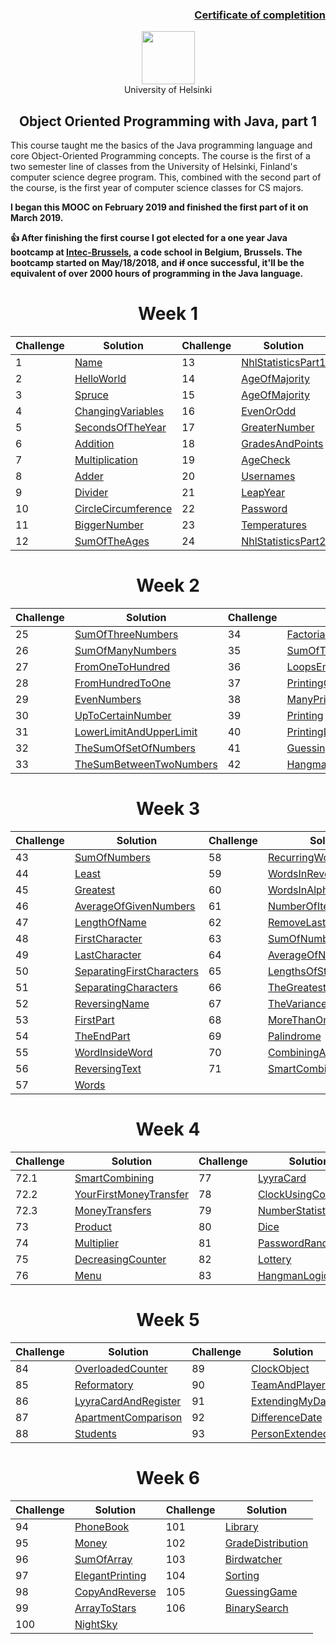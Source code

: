 
[<h3><p align="right">Certificate of completition</h3>](https://github.com/RomuCampu/Java-Bootcamp/blob/master/MOOCfi/mooc-2013-OOProgrammingWithJava-PART1/Certificate/document.pdf)</p>

<p align="center">
    <a href="http://moocfi.github.io/courses/2013/programming-part-2/">
        <img height=85 src="http://moocfi.github.io/img/logo.png">
    </a>
    <br>       University of Helsinki
    <br><h2 align="center">Object Oriented Programming with Java, part 1</h2></p>
</p>

<p>
This course taught me the basics of the Java programming language and core Object-Oriented Programming concepts. The course is the first of a two semester line of classes from the University of Helsinki, Finland's computer science degree program. This, combined with the second part of the course, is the first year of computer science classes for CS majors.
</p>

<p><strong>I began this MOOC on<strong> February 2019</strong> and finished the first part of it on <strong>March 2019</strong>.

<p></p>

:+1:<strong> After finishing the first course</strong> I got elected for a one year Java bootcamp at [Intec-Brussels](http://www.intecbrussel.be/), a code school in Belgium, Brussels. The bootcamp started on May/18/2018, and ~~if~~ once successful, it'll be the equivalent of over 2000 hours of programming in the Java language.

<p></p>

 <h1 align="center">Week 1</h1></p>
 
 <p></p>
 
 |Challenge|     Solution     |Challenge|     Solution     |
 |---------|------------------|---------|-------------------|
 |    1    |      [Name](https://github.com/RomuCampu/MOOC.fi_Part-1/tree/master/mooc-2013-OOProgrammingWithJava-PART1/week1-001.Name) |    13   |       [NhlStatisticsPart1](https://github.com/RomuCampu/MOOC.fi_Part-1/tree/master/mooc-2013-OOProgrammingWithJava-PART1/week1-013.NhlStatisticsPart1) |
 |    2    |      [HelloWorld](https://github.com/RomuCampu/MOOC.fi_Part-1/tree/master/mooc-2013-OOProgrammingWithJava-PART1/week1-002.HelloWorld) |     14   |       [AgeOfMajority](https://github.com/RomuCampu/MOOC.fi_Part-1/tree/master/mooc-2013-OOProgrammingWithJava-PART1/week1-015.AgeOfMajority) |
 |    3    |      [Spruce](https://github.com/RomuCampu/MOOC.fi_Part-1/tree/master/mooc-2013-OOProgrammingWithJava-PART1/week1-003.Spruce) |     15   |       [AgeOfMajority](https://github.com/RomuCampu/MOOC.fi_Part-1/tree/master/mooc-2013-OOProgrammingWithJava-PART1/week1-015.AgeOfMajority) |
 |    4    |      [ChangingVariables](https://github.com/RomuCampu/MOOC.fi_Part-1/tree/master/mooc-2013-OOProgrammingWithJava-PART1/week1-004.ChangingVariables) |    16   |       [EvenOrOdd](https://github.com/RomuCampu/MOOC.fi_Part-1/tree/master/mooc-2013-OOProgrammingWithJava-PART1/week1-016.EvenOrOdd) |
 |    5    |      [SecondsOfTheYear](https://github.com/RomuCampu/MOOC.fi_Part-1/tree/master/mooc-2013-OOProgrammingWithJava-PART1/week1-005.SecondsOfTheYear) |    17   |       [GreaterNumber](https://github.com/RomuCampu/MOOC.fi_Part-1/tree/master/mooc-2013-OOProgrammingWithJava-PART1/week1-017.GreaterNumber) |        |
 |    6    |      [Addition](https://github.com/RomuCampu/MOOC.fi_Part-1/tree/master/mooc-2013-OOProgrammingWithJava-PART1/week1-006.Addition) |     18   |       [GradesAndPoints](https://github.com/RomuCampu/MOOC.fi_Part-1/tree/master/mooc-2013-OOProgrammingWithJava-PART1/week1-018.GradesAndPoints) |
 |    7    |      [Multiplication](https://github.com/RomuCampu/MOOC.fi_Part-1/tree/master/mooc-2013-OOProgrammingWithJava-PART1/week1-007.Multiplication) |     19   |       [AgeCheck](https://github.com/RomuCampu/MOOC.fi_Part-1/tree/master/mooc-2013-OOProgrammingWithJava-PART1/week1-019.AgeCheck) |
 |    8    |      [Adder](https://github.com/RomuCampu/MOOC.fi_Part-1/tree/master/mooc-2013-OOProgrammingWithJava-PART1/week1-008.Adder) |     20   |       [Usernames](https://github.com/RomuCampu/MOOC.fi_Part-1/tree/master/mooc-2013-OOProgrammingWithJava-PART1/week1-020.Usernames) |
 |    9    |      [Divider](https://github.com/RomuCampu/MOOC.fi_Part-1/tree/master/mooc-2013-OOProgrammingWithJava-PART1/week1-009.Divider)|    21   |      [LeapYear](https://github.com/RomuCampu/MOOC.fi_Part-1/tree/master/mooc-2013-OOProgrammingWithJava-PART1/week1-021.LeapYear) |
 |    10   |      [CircleCircumference](https://github.com/RomuCampu/MOOC.fi_Part-1/tree/master/mooc-2013-OOProgrammingWithJava-PART1/week1-010.CircleCircumference) |    22   |       [Password](https://github.com/RomuCampu/MOOC.fi_Part-1/tree/master/mooc-2013-OOProgrammingWithJava-PART1/week1-022.Password) |
 |    11   |      [BiggerNumber](https://github.com/RomuCampu/MOOC.fi_Part-1/tree/master/mooc-2013-OOProgrammingWithJava-PART1/week1-011.BiggerNumber) |    23   |       [Temperatures](https://github.com/RomuCampu/MOOC.fi_Part-1/tree/master/mooc-2013-OOProgrammingWithJava-PART1/week1-023.Temperatures) |
 |    12   |      [SumOfTheAges](https://github.com/RomuCampu/MOOC.fi_Part-1/tree/master/mooc-2013-OOProgrammingWithJava-PART1/week1-012.SumOfTheAges) |    24   |       [NhlStatisticsPart2](https://github.com/RomuCampu/MOOC.fi_Part-1/tree/master/mooc-2013-OOProgrammingWithJava-PART1/week1-024.NhlStatisticsPart2)        |
 
 
 <h1 align="center">Week 2</h1></p>

 |Challenge|  Solution  | Challenge |   Solution  |
 |---------|------------|-----------|-------------|
 |   25    |  [SumOfThreeNumbers](https://github.com/RomuCampu/MOOC.fi_Part-1/tree/master/mooc-2013-OOProgrammingWithJava-PART1/week2-025.SumOfThreeNumbers)  |     34    |   [Factorial](https://github.com/RomuCampu/MOOC.fi_Part-1/tree/master/mooc-2013-OOProgrammingWithJava-PART1/week2-034.Factorial)  | 
|   26    |  [SumOfManyNumbers](https://github.com/RomuCampu/MOOC.fi_Part-1/tree/master/mooc-2013-OOProgrammingWithJava-PART1/week2-026.SumOfManyNumbers)  |     35    |   [SumOfThePowers](https://github.com/RomuCampu/MOOC.fi_Part-1/tree/master/mooc-2013-OOProgrammingWithJava-PART1/week2-035.SumOfThePowers)  | 
|   27    |  [FromOneToHundred](https://github.com/RomuCampu/MOOC.fi_Part-1/tree/master/mooc-2013-OOProgrammingWithJava-PART1/week2-027.FromOneToHundred)  |     36    |   [LoopsEndingRemembering](https://github.com/RomuCampu/MOOC.fi_Part-1/tree/master/mooc-2013-OOProgrammingWithJava-PART1/week2-036.LoopsEndingRemembering)  | 
|   28    |  [FromHundredToOne](https://github.com/RomuCampu/MOOC.fi_Part-1/tree/master/mooc-2013-OOProgrammingWithJava-PART1/week2-028.FromHundredToOne)  |     37    |   [PrintingOutText](https://github.com/RomuCampu/MOOC.fi_Part-1/tree/master/mooc-2013-OOProgrammingWithJava-PART1/week2-037.PrintingOutText)  | 
|   29    |  [EvenNumbers](https://github.com/RomuCampu/MOOC.fi_Part-1/tree/master/mooc-2013-OOProgrammingWithJava-PART1/week2-029.EvenNumbers) |     38    |   [ManyPrints](https://github.com/RomuCampu/MOOC.fi_Part-1/tree/master/mooc-2013-OOProgrammingWithJava-PART1/week2-038.ManyPrints)  | 
|   30    |  [UpToCertainNumber](https://github.com/RomuCampu/MOOC.fi_Part-1/tree/master/mooc-2013-OOProgrammingWithJava-PART1/week2-030.UpToCertainNumber)  |     39    |   [Printing](https://github.com/RomuCampu/MOOC.fi_Part-1/tree/master/mooc-2013-OOProgrammingWithJava-PART1/week2-039.Printing)  | 
|   31    |  [LowerLimitAndUpperLimit](https://github.com/RomuCampu/MOOC.fi_Part-1/tree/master/mooc-2013-OOProgrammingWithJava-PART1/week2-031.LowerLimitAndUpperLimit) |     40    |   [PrintingLikeboss](https://github.com/RomuCampu/MOOC.fi_Part-1/tree/master/mooc-2013-OOProgrammingWithJava-PART1/week2-040.PrintingLikeboss)  | 
|   32    |  [TheSumOfSetOfNumbers](https://github.com/RomuCampu/MOOC.fi_Part-1/tree/master/mooc-2013-OOProgrammingWithJava-PART1/week2-032.TheSumOfSetOfNumbers) |     41    |   [GuessingNumberGame](https://github.com/RomuCampu/MOOC.fi_Part-1/tree/master/mooc-2013-OOProgrammingWithJava-PART1/week2-041.GuessingNumberGame) | 
|   33    |  [TheSumBetweenTwoNumbers](https://github.com/RomuCampu/MOOC.fi_Part-1/tree/master/mooc-2013-OOProgrammingWithJava-PART1/week2-033.TheSumBetweenTwoNumbers) |    42    |   [Hangman](https://github.com/RomuCampu/MOOC.fi_Part-1/tree/master/mooc-2013-OOProgrammingWithJava-PART1/week2-042.Hangman)  |


 <h1 align="center">Week 3</h1></p>
 
 
 |Challenge|  Solution  | Challenge |   Solution  |
|---------|------------|-----------|-------------|
|   43    |  [SumOfNumbers](https://github.com/RomuCampu/MOOC.fi_Part-1/tree/master/mooc-2013-OOProgrammingWithJava-PART1/week3-043.SumOfNumbers)  |     58    |   [RecurringWord](https://github.com/RomuCampu/MOOC.fi_Part-1/tree/master/mooc-2013-OOProgrammingWithJava-PART1/week3-058.RecurringWord)  | 
|   44    |  [Least](https://github.com/RomuCampu/MOOC.fi_Part-1/tree/master/mooc-2013-OOProgrammingWithJava-PART1/week3-044.Least)  |     59    |   [WordsInReverseOrder](https://github.com/RomuCampu/MOOC.fi_Part-1/tree/master/mooc-2013-OOProgrammingWithJava-PART1/week3-059.WordsInReverseOrder)  | 
|   45    |  [Greatest](https://github.com/RomuCampu/MOOC.fi_Part-1/tree/master/mooc-2013-OOProgrammingWithJava-PART1/week3-045.Greatest)  |     60    |   [WordsInAlphabeticalOrder](https://github.com/RomuCampu/MOOC.fi_Part-1/tree/master/mooc-2013-OOProgrammingWithJava-PART1/week3-060.WordsInAlphabeticalOrder)  | 
|   46    |  [AverageOfGivenNumbers](https://github.com/RomuCampu/MOOC.fi_Part-1/tree/master/mooc-2013-OOProgrammingWithJava-PART1/week3-046.AverageOfGivenNumbers)  |     61    |   [NumberOfItems](https://github.com/RomuCampu/MOOC.fi_Part-1/tree/master/mooc-2013-OOProgrammingWithJava-PART1/week3-061.NumberOfItems)  | 
|   47    |  [LengthOfName](https://github.com/RomuCampu/MOOC.fi_Part-1/tree/master/mooc-2013-OOProgrammingWithJava-PART1/week3-047.LengthOfName)  |     62    |   [RemoveLast](https://github.com/RomuCampu/MOOC.fi_Part-1/tree/master/mooc-2013-OOProgrammingWithJava-PART1/week3-062.RemoveLast)  | 
|   48    |  [FirstCharacter](https://github.com/RomuCampu/MOOC.fi_Part-1/tree/master/mooc-2013-OOProgrammingWithJava-PART1/week3-048.FirstCharacter)  |     63    |   [SumOfNumbers](https://github.com/RomuCampu/MOOC.fi_Part-1/tree/master/mooc-2013-OOProgrammingWithJava-PART1/week3-063.SumOfNumbers)  | 
|   49    |  [LastCharacter](https://github.com/RomuCampu/MOOC.fi_Part-1/tree/master/mooc-2013-OOProgrammingWithJava-PART1/week3-049.LastCharacter)  |     64    |   [AverageOfNumbers](https://github.com/RomuCampu/MOOC.fi_Part-1/tree/master/mooc-2013-OOProgrammingWithJava-PART1/week3-064.AverageOfNumbers)  | 
|   50    |  [SeparatingFirstCharacters](https://github.com/RomuCampu/MOOC.fi_Part-1/tree/master/mooc-2013-OOProgrammingWithJava-PART1/week3-050.SeparatingFirstCharacters)  |     65    |   [LengthsOfStrings](https://github.com/RomuCampu/MOOC.fi_Part-1/tree/master/mooc-2013-OOProgrammingWithJava-PART1/week3-065.LengthsOfStrings)  | 
|   51    |  [SeparatingCharacters](https://github.com/RomuCampu/MOOC.fi_Part-1/tree/master/mooc-2013-OOProgrammingWithJava-PART1/week3-051.SeparatingCharacters)  |     66    |   [TheGreatest](https://github.com/RomuCampu/MOOC.fi_Part-1/tree/master/mooc-2013-OOProgrammingWithJava-PART1/week3-066.TheGreatest)  | 
|   52    |  [ReversingName](https://github.com/RomuCampu/MOOC.fi_Part-1/tree/master/mooc-2013-OOProgrammingWithJava-PART1/week3-052.ReversingName)  |     67    |   [TheVariance](https://github.com/RomuCampu/MOOC.fi_Part-1/tree/master/mooc-2013-OOProgrammingWithJava-PART1/week3-067.TheVariance)  | 
|   53    |  [FirstPart](https://github.com/RomuCampu/MOOC.fi_Part-1/tree/master/mooc-2013-OOProgrammingWithJava-PART1/week3-053.FirstPart)  |     68    |   [MoreThanOnce](https://github.com/RomuCampu/MOOC.fi_Part-1/tree/master/mooc-2013-OOProgrammingWithJava-PART1/week3-068.MoreThanOnce)  | 
|   54    |  [TheEndPart](https://github.com/RomuCampu/MOOC.fi_Part-1/tree/master/mooc-2013-OOProgrammingWithJava-PART1/week3-054.TheEndPart)  |     69    |   [Palindrome](https://github.com/RomuCampu/MOOC.fi_Part-1/tree/master/mooc-2013-OOProgrammingWithJava-PART1/week3-069.Palindrome)  | 
|   55    |  [WordInsideWord](https://github.com/RomuCampu/MOOC.fi_Part-1/tree/master/mooc-2013-OOProgrammingWithJava-PART1/week3-055.WordInsideWord)  |     70    |   [CombiningArrayLists](https://github.com/RomuCampu/MOOC.fi_Part-1/tree/master/mooc-2013-OOProgrammingWithJava-PART1/week3-070.CombiningArrayLists)  | 
|   56    |  [ReversingText](https://github.com/RomuCampu/MOOC.fi_Part-1/tree/master/mooc-2013-OOProgrammingWithJava-PART1/week3-056.ReversingText)  |     71    |   [SmartCombining](https://github.com/RomuCampu/MOOC.fi_Part-1/tree/master/mooc-2013-OOProgrammingWithJava-PART1/week3-071.SmartCombining)  | 
|   57    |  [Words](https://github.com/RomuCampu/MOOC.fi_Part-1/tree/master/mooc-2013-OOProgrammingWithJava-PART1/week3-057.Words)  |           |   []()  | 

<h1 align="center">Week 4</h1></p>

|Challenge|  Solution  | Challenge |   Solution  |
|---------|------------|-----------|-------------|
|   72.1  |    [SmartCombining](https://github.com/RomuCampu/MOOC.fi_Part-1/tree/master/mooc-2013-OOProgrammingWithJava-PART1/week3-071.SmartCombining)    |     77    |     [LyyraCard](https://github.com/RomuCampu/MOOC.fi_Part-1/tree/master/mooc-2013-OOProgrammingWithJava-PART1/week4-077.LyyraCard)    |
|   72.2  |    [YourFirstMoneyTransfer](https://github.com/RomuCampu/MOOC.fi_Part-1/tree/master/mooc-2013-OOProgrammingWithJava-PART1/week4-072.2.YourFirstMoneyTransfer)    |     78    |     [ClockUsingCounter](https://github.com/RomuCampu/MOOC.fi_Part-1/tree/master/mooc-2013-OOProgrammingWithJava-PART1/week4-078.ClockUsingCounter)    |
|   72.3  |    [MoneyTransfers](https://github.com/RomuCampu/MOOC.fi_Part-1/tree/master/mooc-2013-OOProgrammingWithJava-PART1/week4-072.3.MoneyTransfers)    |     79    |     [NumberStatistics](https://github.com/RomuCampu/MOOC.fi_Part-1/tree/master/mooc-2013-OOProgrammingWithJava-PART1/week4-079.NumberStatistics)    |
|    73   |    [Product](https://github.com/RomuCampu/MOOC.fi_Part-1/tree/master/mooc-2013-OOProgrammingWithJava-PART1/week4-073.Product)    |     80    |     [Dice](https://github.com/RomuCampu/MOOC.fi_Part-1/tree/master/mooc-2013-OOProgrammingWithJava-PART1/week4-080.Dice)    |
|    74   |    [Multiplier](https://github.com/RomuCampu/MOOC.fi_Part-1/tree/master/mooc-2013-OOProgrammingWithJava-PART1/week4-074.Multiplier)    |     81    |     [PasswordRandomizer](https://github.com/RomuCampu/MOOC.fi_Part-1/tree/master/mooc-2013-OOProgrammingWithJava-PART1/week4-081.PasswordRandomizer)    |
|    75   |    [DecreasingCounter](https://github.com/RomuCampu/MOOC.fi_Part-1/tree/master/mooc-2013-OOProgrammingWithJava-PART1/week4-075.DecreasingCounter)    |     82    |     [Lottery](https://github.com/RomuCampu/MOOC.fi_Part-1/tree/master/mooc-2013-OOProgrammingWithJava-PART1/week4-082.Lottery)    |
|    76   |    [Menu](https://github.com/RomuCampu/MOOC.fi_Part-1/tree/master/mooc-2013-OOProgrammingWithJava-PART1/week4-076.Menu)    |     83    |     [HangmanLogic](https://github.com/RomuCampu/MOOC.fi_Part-1/tree/master/mooc-2013-OOProgrammingWithJava-PART1/week4-083.HangmanLogic)    |


<h1 align="center">Week 5</h1></p>


|Challenge|  Solution  | Challenge |   Solution  |
|---------|------------|-----------|-------------|
|    84   |   [OverloadedCounter](https://github.com/RomuCampu/MOOC.fi_Part-1/tree/master/mooc-2013-OOProgrammingWithJava-PART1/week5-084.OverloadedCounter)     |    89     |     [ClockObject](https://github.com/RomuCampu/MOOC.fi_Part-1/tree/master/mooc-2013-OOProgrammingWithJava-PART1/week5-089.ClockObject)    |
|    85   |   [Reformatory](https://github.com/RomuCampu/MOOC.fi_Part-1/tree/master/mooc-2013-OOProgrammingWithJava-PART1/week5-085.Reformatory)     |    90     |     [TeamAndPlayers](https://github.com/RomuCampu/MOOC.fi_Part-1/tree/master/mooc-2013-OOProgrammingWithJava-PART1/week5-090.TeamAndPlayers)    |
|    86   |   [LyyraCardAndRegister](https://github.com/RomuCampu/MOOC.fi_Part-1/tree/master/mooc-2013-OOProgrammingWithJava-PART1/week5-086.LyyraCardAndRegister)     |    91     |     [ExtendingMyDate](https://github.com/RomuCampu/MOOC.fi_Part-1/tree/master/mooc-2013-OOProgrammingWithJava-PART1/week5-091.ExtendingMyDate)    |
|    87   |   [ApartmentComparison](https://github.com/RomuCampu/MOOC.fi_Part-1/tree/master/mooc-2013-OOProgrammingWithJava-PART1/week5-087.ApartmentComparison)     |    92     |     [DifferenceDate](https://github.com/RomuCampu/MOOC.fi_Part-1/tree/master/mooc-2013-OOProgrammingWithJava-PART1/week5-092.DifferenceDate)    |
|    88   |   [Students](https://github.com/RomuCampu/MOOC.fi_Part-1/tree/master/mooc-2013-OOProgrammingWithJava-PART1/week5-088.Students)     |    93     |     [PersonExtended](https://github.com/RomuCampu/MOOC.fi_Part-1/tree/master/mooc-2013-OOProgrammingWithJava-PART1/week5-093.PersonExtended)    |


<h1 align="center">Week 6</h1></p>


|Challenge|  Solution  | Challenge |   Solution  |
|---------|------------|-----------|-------------|
|    94   |    [PhoneBook](https://github.com/RomuCampu/MOOC.fi_Part-1/tree/master/mooc-2013-OOProgrammingWithJava-PART1/week6-094.PhoneBook)    |    101    |     [Library](https://github.com/RomuCampu/MOOC.fi_Part-1/tree/master/mooc-2013-OOProgrammingWithJava-PART1/week6-101.Library)    |
|    95   |    [Money](https://github.com/RomuCampu/MOOC.fi_Part-1/tree/master/mooc-2013-OOProgrammingWithJava-PART1/week6-095.Money)    |    102    |     [GradeDistribution](https://github.com/RomuCampu/MOOC.fi_Part-1/tree/master/mooc-2013-OOProgrammingWithJava-PART1/week6-102.GradeDistribution)    |
|    96   |    [SumOfArray](https://github.com/RomuCampu/MOOC.fi_Part-1/tree/master/mooc-2013-OOProgrammingWithJava-PART1/week6-096.SumOfArray)    |    103    |     [Birdwatcher](https://github.com/RomuCampu/MOOC.fi_Part-1/tree/master/mooc-2013-OOProgrammingWithJava-PART1/week6-103.Birdwatcher)    |
|    97   |    [ElegantPrinting](https://github.com/RomuCampu/MOOC.fi_Part-1/tree/master/mooc-2013-OOProgrammingWithJava-PART1/week6-097.ElegantPrinting)    |    104    |     [Sorting](https://github.com/RomuCampu/MOOC.fi_Part-1/tree/master/mooc-2013-OOProgrammingWithJava-PART1/week6-104.Sorting)    |
|    98   |    [CopyAndReverse](https://github.com/RomuCampu/MOOC.fi_Part-1/tree/master/mooc-2013-OOProgrammingWithJava-PART1/week6-098.CopyAndReverse)    |    105    |     [GuessingGame](https://github.com/RomuCampu/MOOC.fi_Part-1/tree/master/mooc-2013-OOProgrammingWithJava-PART1/week6-105.GuessingGame)    |
|    99   |    [ArrayToStars](https://github.com/RomuCampu/MOOC.fi_Part-1/tree/master/mooc-2013-OOProgrammingWithJava-PART1/week6-099.ArrayToStars)    |    106    |     [BinarySearch](https://github.com/RomuCampu/MOOC.fi_Part-1/tree/master/mooc-2013-OOProgrammingWithJava-PART1/week6-106.BinarySearch)    |
|   100   |    [NightSky](https://github.com/RomuCampu/MOOC.fi_Part-1/tree/master/mooc-2013-OOProgrammingWithJava-PART1/week6-100.NightSky)    |           |             |

